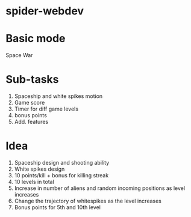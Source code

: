 # spider-webdev

# Basic mode

Space War

# Sub-tasks

1. Spaceship and white spikes motion
2. Game score
3. Timer for diff game levels
4. bonus points
5. Add. features

# Idea

1. Spaceship design and shooting ability
2. White spikes design
3. 10 points/kill + bonus for killing streak
4. 10 levels in total
5. Increase in number of aliens and random incoming positions as level increases
6. Change the trajectory of whitespikes as the level increases
7. Bonus points for 5th and 10th level
